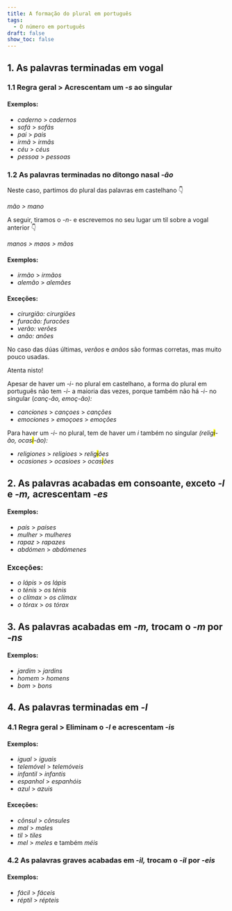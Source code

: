 ```yaml
---
title: A formação do plural em português
tags:
  - O número em português
draft: false
show_toc: false
---
```

## 1. As palavras terminadas em vogal

### 1.1 Regra geral > Acrescentam um *-s* ao singular

#### Exemplos:
- *caderno* > *cadernos*
- *sofá* > *sofás*
- *pai* > *pais*
- *irmã* > *irmãs*
- *céu* > *céus*
- *pessoa* > *pessoas*

### 1.2 As palavras terminadas no ditongo nasal *-ão*

Neste caso, partimos do plural das palavras em castelhano 👇

*mão > mano*

A seguir, tiramos o *-n-* e escrevemos no seu lugar um til sobre a vogal anterior 👇

*manos > maos > mãos*

#### Exemplos:

- *irmão* > *irmãos*
- *alemão* > *alemães*

#### Exceções:
- *cirurgião:* *cirurgiões*
- *furacão:* *furacões*
- *verão:* *verões*
- *anão:* *anões*

No caso das dúas últimas, *verãos* e *anãos* são formas corretas, mas muito pouco usadas.

<article>
Atenta nisto!

Apesar de haver um *-i-* no plural em castelhano, a forma do plural em português não tem *-i-* a maioria das vezes, porque também não há *-i-* no singular (*canç-ão, emoç-ão):* 

- *canc~~i~~ones* > *cançoes* > *canções* 
- *emoc~~i~~ones* > *emoçoes* > *emoções*

Para haver um *-i-* no plural, tem de haver um *i* também no singular *(relig<mark>i</mark>-ão, ocas<mark>i</mark>-ão):* 

- *religiones* > *religioes* > *relig<mark>i</mark>ões*
- *ocasiones* > *ocasioes* > *ocas<mark>i</mark>ões*
  
</article>

## 2. As palavras acabadas em consoante, exceto *-l* e *-m,* acrescentam *-es*

#### Exemplos:

- *país* > *países*
- *mulher* > *mulheres*
- *rapaz* > *rapazes*
- *abdómen* > *abdómenes*
  
### Exceções: 
- *o lápis* > *os lápis*
- *o ténis* > *os ténis*
- *o clímax* > *os clímax*
- *o tórax* > *os tórax*


## 3. As palavras acabadas em *-m,* trocam o *-m* por *-ns*

#### Exemplos:

- *jardim* > *jardins*
- *homem* > *homens*
- *bom* > *bons*


## 4. As palavras terminadas em *-l*

### 4.1 Regra geral > Eliminam o *-l* e acrescentam *-is*

#### Exemplos:

- *igual* >  *iguais*
- *telemóvel* > *telemóveis*
- *infantil* > *infantis*
- *espanhol* > *espanhóis*
- *azul* > *azuis*

#### Exceções: 

- *cônsul* > *cônsules* 
- *mal* > *males*
- *til* > *tiles*
- *mel* > *meles* e também *méis*

### 4.2 As palavras graves acabadas em *-il,* trocam o *-il* por -*eis*

#### Exemplos:

- *fácil* > *fáceis*
- *réptil* > *répteis*
